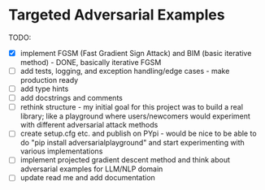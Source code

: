 # Targeted Adversarial Examples

TODO:
- [x] implement FGSM (Fast Gradient Sign Attack) and BIM (basic iterative method) - DONE, basically iterative FGSM
- [ ] add tests, logging, and exception handling/edge cases - make production ready
- [ ] add type hints
- [ ] add docstrings and comments
- [ ] rethink structure - my initial goal for this project was to build a real library; like a playground where users/newcomers would experiment with different adversarial attack methods
- [ ] create setup.cfg etc. and publish on PYpi - would be nice to be able to do "pip install adversarialplayground" and start experimenting with various implementations
- [ ] implement projected gradient descent method and think about adversarial examples for LLM/NLP domain
- [ ] update read me and add documentation
